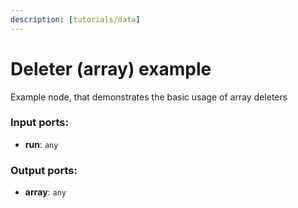 ```yaml
---
description: [tutorials/data]
---
```


# Deleter (array) example

Example node, that demonstrates the basic usage of array deleters

### Input ports:

* __run__: ` any `

### Output ports:

* __array__: ` any `

